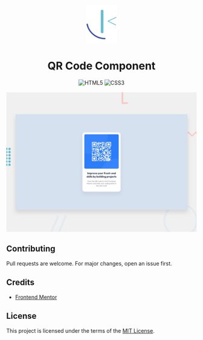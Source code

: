 <div align="center">
    <img src="assets/images/frontendmentor-logo.svg" alt="Frontend Mentor logo" width="80">
    <h1>QR Code Component</h1>
    <img src="https://img.shields.io/badge/HTML5-E34F26?logo=html5&logoColor=white" alt="HTML5">
    <img src="https://img.shields.io/badge/CSS3-1572B6?logo=css3" alt="CSS3">
</div>

<br>
<div align="center">
    <img src="assets/images/design-preview.jpg" alt="Design preview">
</div>

## Contributing

Pull requests are welcome. For major changes, open an issue first.

## Credits

- [Frontend Mentor](https://www.frontendmentor.io/challenges/qr-code-component-iux_sIO_H)

## License

This project is licensed under the terms of the [MIT License](LICENSE).
